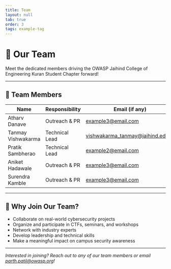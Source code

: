 ```yaml
---
title: Team
layout: null
tab: true
order: 3
tags: example-tag
---
```


# 👥 Our Team

Meet the dedicated members driving the OWASP Jaihind College of Engineering Kuran Student Chapter forward!

---


## 🤝 Team Members

| Name                  | Responsibility            | Email (if any)                       |
|-----------------------|--------------------------|---------------------------------------|
| Atharv Danave         | Outreach & PR            | example3@email.com                    |
| Tanmay Vishwakarma    | Technical Lead           | vishwakarma_tanmay@jaihind.edu.in     |
| Pratik Sambherao      | Technical Lead           | example2@email.com                    |
| Aniket Hadawale       | Outreach & PR            | example3@email.com                    |
| Surendra Kamble       | Outreach & PR            | example3@email.com                    |


---

## 🌟 Why Join Our Team?

- Collaborate on real-world cybersecurity projects
- Organize and participate in CTFs, seminars, and workshops
- Network with industry experts
- Develop leadership and technical skills
- Make a meaningful impact on campus security awareness

---

*Interested in joining? Reach out to any of our team members or email [parth.patil@owasp.org](mailto:parth.patil@owasp.org)!*
